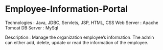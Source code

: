 # Employee-Information-Portal

Technologies  :  Java, JDBC, Servlets, JSP, HTML, CSS
Web Server    :  Apache Tomcat
DB Server     :  MySql

Description   :  Manage the organization employee’s information. The admin can either add, delete, update or read the information of the employee.
